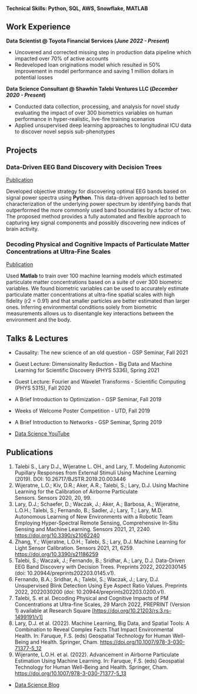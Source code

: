 #### Technical Skills: Python, SQL, AWS, Snowflake, MATLAB


## Work Experience
**Data Scientist @ Toyota Financial Services (_June 2022 - Present_)**
- Uncovered and corrected missing step in production data pipeline which impacted over 70% of active accounts
- Redeveloped loan originations model which resulted in 50% improvement in model performance and saving 1 million dollars in potential losses

**Data Science Consultant @ Shawhin Talebi Ventures LLC (_December 2020 - Present_)**
- Conducted data collection, processing, and analysis for novel study evaluating the impact of over 300 biometrics variables on human performance in hyper-realistic, live-fire training scenarios
- Applied unsupervised deep learning approaches to longitudinal ICU data to discover novel sepsis sub-phenotypes

## Projects
### Data-Driven EEG Band Discovery with Decision Trees
[Publication](https://www.mdpi.com/1424-8220/22/8/3048)

Developed objective strategy for discovering optimal EEG bands based on signal power spectra using **Python**. This data-driven approach led to better characterization of the underlying power spectrum by identifying bands that outperformed the more commonly used band boundaries by a factor of two. The proposed method provides a fully automated and flexible approach to capturing key signal components and possibly discovering new indices of brain activity.



### Decoding Physical and Cognitive Impacts of Particulate Matter Concentrations at Ultra-Fine Scales
[Publication](https://www.mdpi.com/1424-8220/22/11/4240)

Used **Matlab** to train over 100 machine learning models which estimated particulate matter concentrations based on a suite of over 300 biometric variables. We found biometric variables can be used to accurately estimate particulate matter concentrations at ultra-fine spatial scales with high fidelity (r2 = 0.91) and that smaller particles are better estimated than larger ones. Inferring environmental conditions solely from biometric measurements allows us to disentangle key interactions between the environment and the body.



## Talks & Lectures
- Causality: The new science of an old question - GSP Seminar, Fall 2021
- Guest Lecture: Dimensionality Reduction - Big Data and Machine Learning for Scientific Discovery (PHYS 5336), Spring 2021
- Guest Lecture: Fourier and Wavelet Transforms - Scientific Computing (PHYS 5315), Fall 2020
- A Brief Introduction to Optimization - GSP Seminar, Fall 2019
- Weeks of Welcome Poster Competition - UTD, Fall 2019
- A Brief Introduction to Networks - GSP Seminar, Spring 2019

- [Data Science YouTube](https://www.youtube.com/channel/UCa9gErQ9AE5jT2DZLjXBIdA)

## Publications
1. Talebi S., Lary D.J., Wijeratne L. OH., and Lary, T. Modeling Autonomic Pupillary Responses from External Stimuli Using Machine Learning (2019). DOI: 10.26717/BJSTR.2019.20.003446
2. Wijeratne, L.O.; Kiv, D.R.; Aker, A.R.; Talebi, S.; Lary, D.J. Using Machine Learning for the Calibration of Airborne Particulate Sensors. Sensors 2020, 20, 99.
3. Lary, D.J.; Schaefer, D.; Waczak, J.; Aker, A.; Barbosa, A.; Wijeratne, L.O.H.; Talebi, S.; Fernando, B.; Sadler, J.; Lary, T.; Lary, M.D. Autonomous Learning of New Environments with a Robotic Team Employing Hyper-Spectral Remote Sensing, Comprehensive In-Situ Sensing and Machine Learning. Sensors 2021, 21, 2240. https://doi.org/10.3390/s21062240
4. Zhang, Y.; Wijeratne, L.O.H.; Talebi, S.; Lary, D.J. Machine Learning for Light Sensor Calibration. Sensors 2021, 21, 6259. https://doi.org/10.3390/s21186259
5. Talebi, S.; Waczak, J.; Fernando, B.; Sridhar, A.; Lary, D.J. Data-Driven EEG Band Discovery with Decision Trees. Preprints 2022, 2022030145 (doi: 10.20944/preprints202203.0145.v1).
6. Fernando, B.A.; Sridhar, A.; Talebi, S.; Waczak, J.; Lary, D.J. Unsupervised Blink Detection Using Eye Aspect Ratio Values. Preprints 2022, 2022030200 (doi: 10.20944/preprints202203.0200.v1).
7. Talebi, S. et al. Decoding Physical and Cognitive Impacts of PM Concentrations at Ultra-fine Scales, 29 March 2022, PREPRINT (Version 1) available at Research Square [https://doi.org/10.21203/rs.3.rs-1499191/v1]
8. Lary, D.J. et al. (2022). Machine Learning, Big Data, and Spatial Tools: A Combination to Reveal Complex Facts That Impact Environmental Health. In: Faruque, F.S. (eds) Geospatial Technology for Human Well-Being and Health. Springer, Cham. https://doi.org/10.1007/978-3-030-71377-5_12
9. Wijerante, L.O.H. et al. (2022). Advancement in Airborne Particulate Estimation Using Machine Learning. In: Faruque, F.S. (eds) Geospatial Technology for Human Well-Being and Health. Springer, Cham. https://doi.org/10.1007/978-3-030-71377-5_13

- [Data Science Blog](https://medium.com/@shawhin)